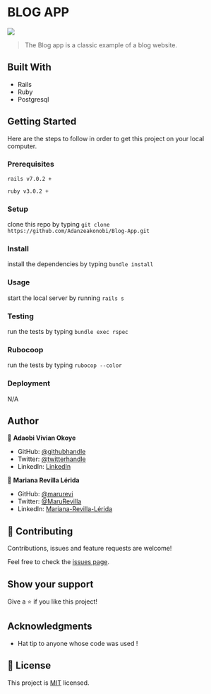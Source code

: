 # BLOG APP

![](https://img.shields.io/badge/Microverse-blueviolet)

> The Blog app is a classic example of a blog website.

## Built With


- Rails
- Ruby 
- Postgresql

## Getting Started

Here are the steps to follow in order to get this project on your local computer.

### Prerequisites

`rails v7.0.2 +`

`ruby v3.0.2 +`

### Setup

clone this repo by typing `git clone  https://github.com/Adanzeakonobi/Blog-App.git
`

### Install

install the dependencies by typing `bundle install`

### Usage

start the local server by running `rails s`

### Testing

run the tests by typing `bundle exec rspec`

### Rubocoop
run the tests by typing `rubocop --color`

### Deployment

N/A

## Author

👤 **Adaobi Vivian Okoye**

- GitHub: [@githubhandle](https://github.com/adanzeakonobi) 
- Twitter: [@twitterhandle](https://twitter.com/Adaebubemmuta)
- LinkedIn: [LinkedIn](https://linkedin.com/in/okoyeaadaobi)

👤 **Mariana Revilla Lérida**

- GitHub: [@marurevi](https://github.com/marurevi)
- Twitter: [@MaruRevilla](https://twitter.com/MaruRevilla)
- LinkedIn: [Mariana-Revilla-Lérida](https://linkedin.com/in/mariana-revilla-l%C3%A9rida-a12aba143)


## 🤝 Contributing

Contributions, issues and feature requests are welcome!

Feel free to check the [issues page](issues/).

## Show your support

Give a ⭐️ if you like this project!

## Acknowledgments

- Hat tip to anyone whose code was used !

## 📝 License

This project is [MIT](lic.url) licensed.